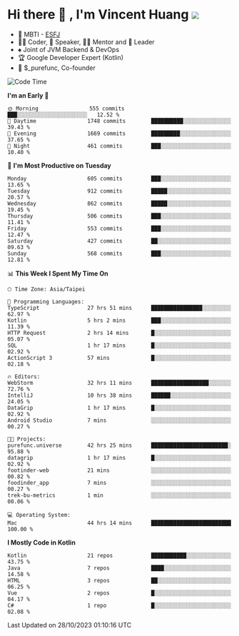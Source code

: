 # Hi there 👋 , I'm Vincent Huang ![](https://komarev.com/ghpvc/?username=Jian-Min-Huang)
- 👀 MBTI - [ESFJ](https://www.16personalities.com/esfj-personality)
- 👨‍💻 Coder, 🎤 Speaker, 👨‍🏫 Mentor and 🚀 Leader
- ♠️ Joint of JVM Backend & DevOps
- 🏆 Google Developer Expert (Kotlin)
- 💼 $_purefunc, Co-founder

<!--START_SECTION:waka-->
![Code Time](http://img.shields.io/badge/Code%20Time-2%2C784%20hrs%2058%20mins-blue)

**I'm an Early 🐤** 

```text
🌞 Morning                555 commits         ███░░░░░░░░░░░░░░░░░░░░░░   12.52 % 
🌆 Daytime                1748 commits        ██████████░░░░░░░░░░░░░░░   39.43 % 
🌃 Evening                1669 commits        █████████░░░░░░░░░░░░░░░░   37.65 % 
🌙 Night                  461 commits         ███░░░░░░░░░░░░░░░░░░░░░░   10.40 % 
```
📅 **I'm Most Productive on Tuesday** 

```text
Monday                   605 commits         ███░░░░░░░░░░░░░░░░░░░░░░   13.65 % 
Tuesday                  912 commits         █████░░░░░░░░░░░░░░░░░░░░   20.57 % 
Wednesday                862 commits         █████░░░░░░░░░░░░░░░░░░░░   19.45 % 
Thursday                 506 commits         ███░░░░░░░░░░░░░░░░░░░░░░   11.41 % 
Friday                   553 commits         ███░░░░░░░░░░░░░░░░░░░░░░   12.47 % 
Saturday                 427 commits         ██░░░░░░░░░░░░░░░░░░░░░░░   09.63 % 
Sunday                   568 commits         ███░░░░░░░░░░░░░░░░░░░░░░   12.81 % 
```


📊 **This Week I Spent My Time On** 

```text
🕑︎ Time Zone: Asia/Taipei

💬 Programming Languages: 
TypeScript               27 hrs 51 mins      ████████████████░░░░░░░░░   62.97 % 
Kotlin                   5 hrs 2 mins        ███░░░░░░░░░░░░░░░░░░░░░░   11.39 % 
HTTP Request             2 hrs 14 mins       █░░░░░░░░░░░░░░░░░░░░░░░░   05.07 % 
SQL                      1 hr 17 mins        █░░░░░░░░░░░░░░░░░░░░░░░░   02.92 % 
ActionScript 3           57 mins             █░░░░░░░░░░░░░░░░░░░░░░░░   02.18 % 

🔥 Editors: 
WebStorm                 32 hrs 11 mins      ██████████████████░░░░░░░   72.76 % 
IntelliJ                 10 hrs 38 mins      ██████░░░░░░░░░░░░░░░░░░░   24.05 % 
DataGrip                 1 hr 17 mins        █░░░░░░░░░░░░░░░░░░░░░░░░   02.92 % 
Android Studio           7 mins              ░░░░░░░░░░░░░░░░░░░░░░░░░   00.27 % 

🐱‍💻 Projects: 
purefunc.universe        42 hrs 25 mins      ████████████████████████░   95.88 % 
datagrip                 1 hr 17 mins        █░░░░░░░░░░░░░░░░░░░░░░░░   02.92 % 
footinder-web            21 mins             ░░░░░░░░░░░░░░░░░░░░░░░░░   00.82 % 
foodinder_app            7 mins              ░░░░░░░░░░░░░░░░░░░░░░░░░   00.27 % 
trek-bu-metrics          1 min               ░░░░░░░░░░░░░░░░░░░░░░░░░   00.06 % 

💻 Operating System: 
Mac                      44 hrs 14 mins      █████████████████████████   100.00 % 
```

**I Mostly Code in Kotlin** 

```text
Kotlin                   21 repos            ███████████░░░░░░░░░░░░░░   43.75 % 
Java                     7 repos             ████░░░░░░░░░░░░░░░░░░░░░   14.58 % 
HTML                     3 repos             ██░░░░░░░░░░░░░░░░░░░░░░░   06.25 % 
Vue                      2 repos             █░░░░░░░░░░░░░░░░░░░░░░░░   04.17 % 
C#                       1 repo              █░░░░░░░░░░░░░░░░░░░░░░░░   02.08 % 
```




 Last Updated on 28/10/2023 01:10:16 UTC
<!--END_SECTION:waka-->
